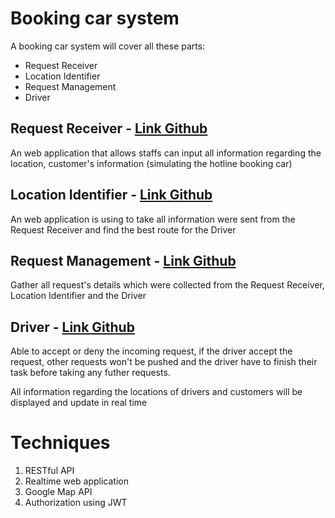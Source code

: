# Booking car system

A booking car system will cover all these parts:

* Request Receiver
* Location Identifier
* Request Management
* Driver


## Request Receiver - [Link Github](https://github.com/thanhtan9876/app1)

An web application that allows staffs can input all information regarding the location, customer's information (simulating the hotline booking car)

## Location Identifier - [Link Github](https://github.com/minhluan96/booking-cars)

An web application is using to take all information were sent from the Request Receiver and find the best route for the Driver

## Request Management - [Link Github](https://github.com/minhluan96/RequestManagement)

Gather all request's details which were collected from the Request Receiver, Location Identifier and the Driver

## Driver - [Link Github](https://github.com/chhung100495/driver)

Able to accept or deny the incoming request, if the driver accept the request, other requests won't be pushed and the driver have to finish their task before taking any futher requests.

All information regarding the locations of drivers and customers will be displayed and update in real time


# Techniques
1. RESTful API
2. Realtime web application
3. Google Map API
4. Authorization using JWT

